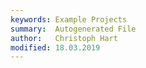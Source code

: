 ```yaml
---
keywords: Example Projects
summary:  Autogenerated File
author:   Christoph Hart
modified: 18.03.2019
---
```

  
